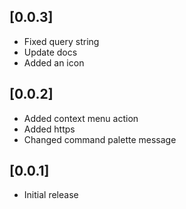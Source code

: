 ## [0.0.3]
- Fixed query string
- Update docs
- Added an icon

## [0.0.2]
- Added context menu action
- Added https
- Changed command palette message

## [0.0.1]
- Initial release